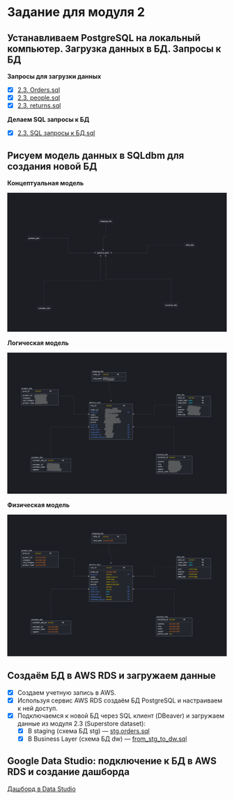# Задание для модуля 2

## Устанавливаем PostgreSQL на локальный компьютер. Загрузка данных в БД. Запросы к БД

**Запросы для загрузки данных**

- [x] [2.3. Orders.sql](https://github.com/warsulla/DE-101/blob/75e842544406e712e3a05965406d0f77f6d9140f/Module02/Orders.sql)
- [x] [2.3. people.sql](https://github.com/warsulla/DE-101/blob/75e842544406e712e3a05965406d0f77f6d9140f/Module02/people.sql)
- [x] [2.3. returns.sql](https://github.com/warsulla/DE-101/blob/75e842544406e712e3a05965406d0f77f6d9140f/Module02/returns.sql)

**Делаем SQL запросы к БД**

- [x] [2.3. SQL запросы к БД.sql](https://github.com/warsulla/DE-101/blob/ccb8b0d351a004da17cd9474b6a390b2ccc520cd/Module02/SQL%20%D0%B7%D0%B0%D0%BF%D1%80%D0%BE%D1%81%D1%8B%20%D0%BA%20%D0%91%D0%94.sql)

## Рисуем модель данных в SQLdbm для создания новой БД

**Концептуальная модель**

![Концептуальная модель](https://github.com/warsulla/DE-101/blob/main/Module02/%D0%9A%D0%BE%D0%BD%D1%86%D0%B5%D0%BF%D1%82%D1%83%D0%B0%D0%BB%D1%8C%D0%BD%D0%B0%D1%8F%20%D0%BC%D0%BE%D0%B4%D0%B5%D0%BB%D1%8C.PNG)

**Логическая модель**

![Логическая модель](https://github.com/warsulla/DE-101/blob/main/Module02/%D0%9B%D0%BE%D0%B3%D0%B8%D1%87%D0%B5%D1%81%D0%BA%D0%B0%D1%8F%20%D0%BC%D0%BE%D0%B4%D0%B5%D0%BB%D1%8C.jpg)

**Физическая модель**

![Физическая модель](https://github.com/warsulla/DE-101/blob/main/Module02/%D0%A4%D0%B8%D0%B7%D0%B8%D1%87%D0%B5%D1%81%D0%BA%D0%B0%D1%8F%20%D0%BC%D0%BE%D0%B4%D0%B5%D0%BB%D1%8C.PNG)

## Создаём БД в AWS RDS и загружаем данные

- [x] Создаем учетную запись в AWS.
- [x] Используя сервис AWS RDS создаём БД PostgreSQL и настраиваем к ней доступ.
- [x] Подключаемся к новой БД через SQL клиент (DBeaver) и загружаем данные из модуля 2.3 (Superstore dataset):
  - [x] В staging (схема БД stg) — [stg.orders.sql](https://github.com/a2say/DE-101/blob/main/Module02/stg.orders.sql)
  - [x] В Business Layer (схема БД dw) — [from_stg_to_dw.sql](https://github.com/a2say/DE-101/blob/main/Module02/from_stg_to_dw.sql)

## Google Data Studio: подключение к БД в AWS RDS и создание дашборда

[Дашборд в Data Studio](https://datastudio.google.com/reporting/82d15543-049b-4bf0-9363-f8c47e3bc8d0)
